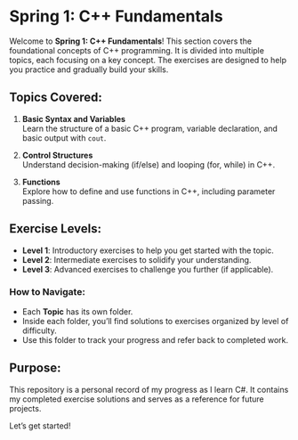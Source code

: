 # Spring 1: C++ Fundamentals

Welcome to **Spring 1: C++ Fundamentals**! This section covers the foundational concepts of C++ programming. It is divided into multiple topics, each focusing on a key concept. The exercises are designed to help you practice and gradually build your skills.

## Topics Covered:
1. **Basic Syntax and Variables**  
   Learn the structure of a basic C++ program, variable declaration, and basic output with `cout`.

2. **Control Structures**  
   Understand decision-making (if/else) and looping (for, while) in C++.

3. **Functions**  
   Explore how to define and use functions in C++, including parameter passing.

## Exercise Levels:
- **Level 1**: Introductory exercises to help you get started with the topic.
- **Level 2**: Intermediate exercises to solidify your understanding.
- **Level 3**: Advanced exercises to challenge you further (if applicable).

### How to Navigate:
- Each **Topic** has its own folder.
- Inside each folder, you’ll find solutions to exercises organized by level of difficulty.
- Use this folder to track your progress and refer back to completed work.

## Purpose:
This repository is a personal record of my progress as I learn C#. It contains my completed exercise solutions and serves as a reference for future projects.

Let’s get started!
